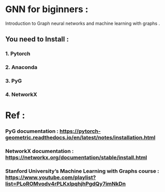 # GNN for biginners :

Introduction to Graph neural networks and machine learning with graphs .

## You need to Install :

### 1. Pytorch 
### 2. Anaconda 
### 3. PyG
### 4. NetworkX 

# Ref :

### PyG documentation : https://pytorch-geometric.readthedocs.io/en/latest/notes/installation.html
### NetworkX  documentation : https://networkx.org/documentation/stable/install.html
### Stanford University’s Machine Learning with Graphs course : https://www.youtube.com/playlist?list=PLoROMvodv4rPLKxIpqhjhPgdQy7imNkDn


